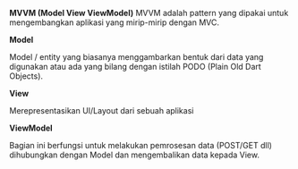 **MVVM (Model View ViewModel)**
MVVM adalah pattern yang dipakai untuk mengembangkan aplikasi yang mirip-mirip dengan MVC. 

**Model**

Model / entity yang biasanya menggambarkan bentuk dari data yang digunakan atau ada yang bilang dengan istilah PODO (Plain Old Dart Objects).

**View**

Merepresentasikan UI/Layout dari sebuah aplikasi

**ViewModel**

Bagian ini berfungsi untuk melakukan pemrosesan data (POST/GET dll) dihubungkan dengan Model dan mengembalikan data kepada View.

